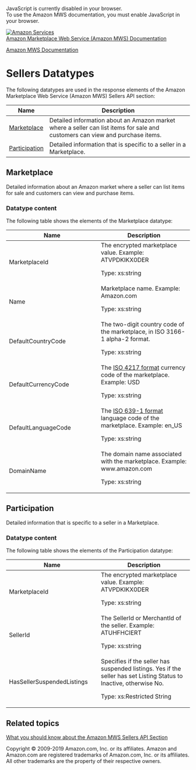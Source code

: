 <div id="MWSDX_noscript">

JavaScript is currently disabled in your browser.  
To use the Amazon MWS documentation, you must enable JavaScript in your
browser.

</div>

<div id="MWSDX_divtop">

[![Amazon
Services](https://images-na.ssl-images-amazon.com/images/G/08/mwsportal/fr_FR/amazonservices.gif
"Amazon Services")](http://services.amazon.fr)  
<span id="MWSDX_titlebar">[Amazon Marketplace Web Service (Amazon MWS)
Documentation](https://developer.amazonservices.fr/gp/mws/docs.html)</span>

</div>

<div id="MWSDX_divbottom">

<div id="MWSDX_divleft">

<div id="MWSDX_toc">

</div>

</div>

<div id="MWSDX_divright">

<div id="MWSDX_content">

<span id="MWSDX_breadcrumbs">[Amazon MWS
Documentation](https://developer.amazonservices.fr/gp/mws/docs.html)</span>

<div id="Feeds_Datatypes" class="nested0">

# Sellers Datatypes

<div class="body">

The following datatypes are used in the response elements of the
<span class="ph">Amazon Marketplace Web Service (Amazon MWS)</span>
<span class="ph">Sellers API
section</span>:

<div class="tablenoborder">

| Name                                                                                                                                                        | Description                                                                                                                                           |
| ----------------------------------------------------------------------------------------------------------------------------------------------------------- | ----------------------------------------------------------------------------------------------------------------------------------------------------- |
| [Marketplace](#Marketplace "Detailed information about an Amazon market where a seller can list items for sale and customers can view and purchase items.") | <span class="ph">Detailed information about an Amazon market where a seller can list items for sale and customers can view and purchase items.</span> |
| [Participation](#Participation "Detailed information that is specific to a seller in a Marketplace.")                                                       | <span class="ph">Detailed information that is specific to a seller in a Marketplace.</span>                                                           |

</div>

</div>

<div id="Marketplace" class="topic nested1">

## Marketplace

<div class="body">

<span class="ph">Detailed information about an Amazon market where a
seller can list items for sale and customers can view and purchase
items.</span>

<div class="section">

### Datatype content

The following table shows the elements of the
<span class="keyword parmname">Marketplace</span> datatype:

<div class="tablenoborder">

<table>
<colgroup>
<col style="width: 50%" />
<col style="width: 50%" />
</colgroup>
<thead>
<tr class="header">
<th>Name</th>
<th>Description</th>
</tr>
</thead>
<tbody>
<tr class="odd">
<td><span class="keyword parmname">MarketplaceId</span></td>
<td>The encrypted marketplace value. Example: ATVPDKIKX0DER
<p><span class="ph">Type: xs:string</span></p></td>
</tr>
<tr class="even">
<td><span class="keyword parmname">Name</span></td>
<td>Marketplace name. Example: Amazon.com
<p><span class="ph">Type: xs:string</span></p></td>
</tr>
<tr class="odd">
<td><span class="keyword parmname">DefaultCountryCode</span></td>
<td>The two-digit country code of the marketplace, in ISO 3166-1 alpha-2 format.
<p><span class="ph">Type: xs:string</span></p></td>
</tr>
<tr class="even">
<td><span class="keyword parmname">DefaultCurrencyCode</span></td>
<td>The <span class="ph"> <a href="../dev_guide/DG_ISO4217.html" class="xref">ISO 4217 format</a> </span> currency code of the marketplace. Example: USD
<p><span class="ph">Type: xs:string</span></p></td>
</tr>
<tr class="odd">
<td><span class="keyword parmname">DefaultLanguageCode</span></td>
<td>The <span class="ph"> <a href="../dev_guide/DG_ISO639.html" class="xref">ISO 639-1 format</a> </span> language code of the marketplace. Example: en_US
<p><span class="ph">Type: xs:string</span></p></td>
</tr>
<tr class="even">
<td><span class="keyword parmname">DomainName</span></td>
<td>The domain name associated with the marketplace. Example: www.amazon.com
<p><span class="ph">Type: xs:string</span></p></td>
</tr>
</tbody>
</table>

</div>

</div>

</div>

</div>

<div id="Participation" class="topic nested1">

## Participation

<div class="body">

<span class="ph">Detailed information that is specific to a seller in a
Marketplace.</span>

<div class="section">

### Datatype content

The following table shows the elements of the
<span class="keyword parmname">Participation</span> datatype:

<div class="tablenoborder">

<table>
<colgroup>
<col style="width: 50%" />
<col style="width: 50%" />
</colgroup>
<thead>
<tr class="header">
<th>Name</th>
<th>Description</th>
</tr>
</thead>
<tbody>
<tr class="odd">
<td><span class="keyword parmname">MarketplaceId</span></td>
<td>The encrypted marketplace value. Example: ATVPDKIKX0DER
<p><span class="ph">Type: xs:string</span></p></td>
</tr>
<tr class="even">
<td><span class="keyword parmname">SellerId</span></td>
<td>The <span class="keyword parmname">SellerId</span> or <span class="keyword parmname">MerchantId</span> of the seller. Example: ATUHFHCIERT
<p><span class="ph">Type: xs:string</span></p></td>
</tr>
<tr class="odd">
<td><span class="keyword parmname">HasSellerSuspendedListings</span></td>
<td>Specifies if the seller has suspended listings. Yes if the seller has set Listing Status to Inactive, otherwise No.
<p>Type: xs:Restricted String</p></td>
</tr>
</tbody>
</table>

</div>

</div>

</div>

</div>

<div id="RelatedActions" class="topic nested1">

## Related topics

<div class="body">

[What you should know about the Amazon MWS Sellers API
Section](Sellers_Overview.md)

</div>

</div>

</div>

<div id="MWSDX_footer">

Copyright © 2009-2019 Amazon.com, Inc. or its affiliates. Amazon and
Amazon.com are registered trademarks of Amazon.com, Inc. or its
affiliates. All other trademarks are the property of their respective
owners.

</div>

</div>

</div>

<div style="clear: both;">

</div>

</div>
